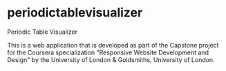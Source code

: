 # periodictablevisualizer
Periodic Table Visualizer

This is a web application that is developed as part of the Capstone project for the Coursera specialization "Responsive Website Development and Design" by the University of London & Goldsmiths, University of London.
